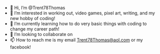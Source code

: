 - 👋 Hi, I’m @Trent78Thomas
- 👀 I’m interested in working out, video games, pixel art, writing, and my new hobby of coding!
- 🌱 I’m currently learning how to do very basic things with coding to change my career path!
- 💞️ I’m looking to collaborate on 
- 📫 How to reach me is my email Trent78Thomas@aol.com or my facebook!

<!---
Trent78Thomas/Trent78Thomas is a ✨ special ✨ repository because its `README.md` (this file) appears on your GitHub profile.
You can click the Preview link to take a look at your changes.
--->
